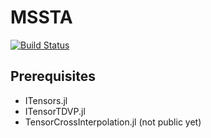 # MSSTA

[![Build Status](https://github.com/shinaoka/MSSTA.jl/actions/workflows/CI.yml/badge.svg?branch=main)](https://github.com/shinaoka/MSSTA.jl/actions/workflows/CI.yml?query=branch%3Amain)

## Prerequisites
* ITensors.jl
* ITensorTDVP.jl
* TensorCrossInterpolation.jl (not public yet)
